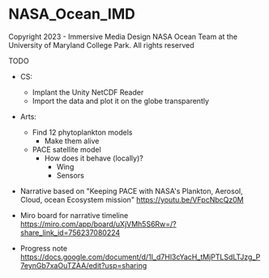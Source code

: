 # NASA_Ocean_IMD
Copyright 2023 - 
Immersive Media Design NASA Ocean Team at the University of Maryland College Park. All rights reserved

TODO
* CS:
    - Implant the Unity NetCDF Reader
    - Import the data and plot it on the globe transparently

* Arts:
    - Find 12 phytoplankton models
        - Make them alive
    - PACE satellite model
        - How does it behave (locally)?
            - Wing
            - Sensors

* Narrative based on 
"Keeping PACE with NASA's Plankton, Aerosol, Cloud, ocean Ecosystem mission"
https://youtu.be/VFpcNbcQz0M

* Miro board for narrative timeline
https://miro.com/app/board/uXjVMh5S6Rw=/?share_link_id=756237080224

* Progress note
https://docs.google.com/document/d/1I_d7Hl3cYacH_tMjPTLSdLTJzg_P7eynGb7xaOuTZAA/edit?usp=sharing
